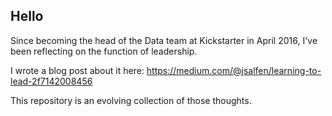 ## Hello

Since becoming the head of the Data team at Kickstarter in April 2016, I've been reflecting on the function of leadership.

I wrote a blog post about it here: https://medium.com/@jsalfen/learning-to-lead-2f7142008456

This repository is an evolving collection of those thoughts.

